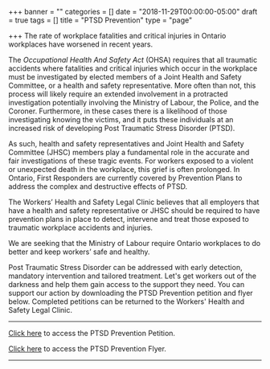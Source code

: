 +++
banner = ""
categories = []
date = "2018-11-29T00:00:00-05:00"
draft = true
tags = []
title = "PTSD Prevention"
type = "page"

+++
The rate of workplace fatalities and critical injuries in Ontario workplaces have worsened in recent years. 

The _Occupational Health And Safety Act_ (OHSA) requires that all traumatic accidents where fatalities and critical injuries which occur in the workplace must be investigated by elected members of a Joint Health and Safety Committee, or a health and safety representative. More often than not, this process will likely require an extended involvement in a protracted investigation potentially involving the Ministry of Labour, the Police, and the Coroner. Furthermore, in these cases there is a likelihood of those investigating knowing the victims, and it puts these individuals at an  increased risk of developing Post Traumatic Stress Disorder (PTSD).

As such, health and safety representatives and Joint Health and Safety Committee (JHSC) members play a fundamental role in the accurate and fair investigations of these tragic events. For workers exposed to a violent or unexpected death in the workplace, this grief is often prolonged.  In Ontario, First Responders are currently covered by Prevention Plans to address the complex and destructive effects of PTSD.

The Workers’ Health and Safety Legal Clinic believes that all employers that have a health and safety representative or JHSC should be required to have prevention plans in place to detect, intervene and treat those exposed to traumatic workplace accidents and injuries.

We are seeking that the Ministry of Labour require Ontario workplaces to do better and keep workers’ safe and healthy.

Post Traumatic Stress Disorder can be addressed with early detection, mandatory intervention and tailored treatment. Let's get workers out of the darkness and help them gain access to the support they need. You can support our action by downloading the PTSD Prevention petition and flyer below. Completed petitions can be returned to the Workers' Health and Safety Legal Clinic.

***

[Click here](https://s3.amazonaws.com/newsletter.workers-safety.ca/newsletters/Clinic+Projects/PTSD+Prevention/PTSD+Prevention+Petition.pdf "PTSD Prevention Petition") to access the PTSD Prevention Petition.

[Click here](https://s3.amazonaws.com/newsletter.workers-safety.ca/newsletters/Clinic+Projects/PTSD+Prevention/PTSD+Prevention+Flyer.pdf "PTSD Prevention Flyer") to access the PTSD Prevention Flyer.

***